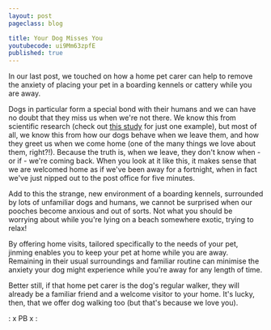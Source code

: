 ```yaml
---
layout: post
pageclass: blog

title: Your Dog Misses You
youtubecode: ui9Mm63zpfE
published: true
---
```


In our last post, we touched on how a home pet carer can help to remove the anxiety of placing your pet in a boarding kennels or cattery while you are away. 

<!--more-->

Dogs in particular form a special bond with their humans and we can have no doubt that they miss us when we're not there. We know this from scientific research (check out [this study](http://www.cbsnews.com/news/study-dogs-bond-with-owners-similar-to-babies-with-parents/) for just one example), but most of all, we know this from how our dogs behave when we leave them, and how they greet us when we come home (one of the many things we love about them, right?!). Because the truth is, when we leave, they don't know when - or if -  we're coming back. When you look at it like this, it makes sense that we are welcomed home as if  we've been away for a fortnight, when in fact we've just nipped out to the post office for five minutes.

Add to this the strange, new environment of a boarding kennels, surrounded by lots of unfamiliar dogs and humans, we cannot be surprised when our pooches become anxious and out of sorts. Not what you should be worrying about while you're lying on a beach somewhere exotic, trying to relax!

By offering home visits, tailored specifically to the needs of your pet, jinming enables you to keep your pet at home while you are away. Remaining in their usual surroundings and familiar routine can minimise the anxiety your dog might experience while you're away for any length of time.

Better still, if that home pet carer is the dog's regular walker, they will already be a familiar friend and a welcome visitor to your home. It's lucky, then, that we offer dog walking too (but that's because we love you).

: x  PB  x :

